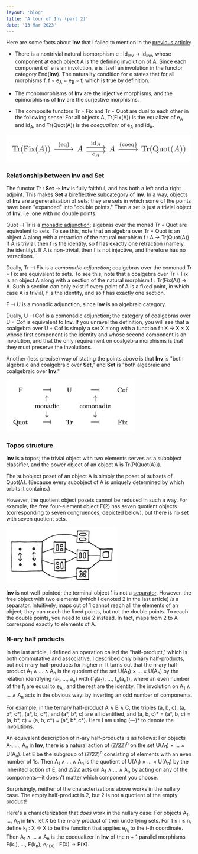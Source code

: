 ```yaml
---
layout: 'blog'
title: 'A tour of Inv (part 2)'
date: '13 Mar 2023'
---
```


Here are some facts about **Inv** that I failed to mention in the [previous article](../tour-of-inv):

* There is a nontrivial natural isomorphism e : Id<sub>Inv</sub> → Id<sub>Inv</sub>, whose component at each object A is the defining involution of A. Since each component of e is an involution, e is itself an involution in the functor category End(**Inv**). The naturality condition for e states that for all morphisms f, f ∘ e<sub>A</sub> = e<sub>B</sub> ∘ f, which is true by definition.

* The monomorphisms of **Inv** are the injective morphisms, and the epimorphisms of **Inv** are the surjective morphisms.

* The composite functors Tr ∘ Fix and Tr ∘ Quot are dual to each other in the following sense: For all objects A, Tr(Fix(A)) is the equalizer of e<sub>A</sub> and id<sub>A</sub>, and Tr(Quot(A)) is the _coequalizer_ of e<sub>A</sub> and id<sub>A</sub>.

<div style="overflow: scroll; overflow-y: hidden;">
  <img src="chain.png" alt="equalizer and coequalizer diagram" width="500px">
</div>

### Relationship between Inv and Set

The functor Tr : **Set** → **Inv** is fully faithful, and has both a left and a right adjoint. This makes **Set** a [bireflective subcategory](https://ncatlab.org/nlab/show/bireflective+subcategory) of **Inv**. In a way, objects of **Inv** are a generalization of sets: they are sets in which some of the points have been "expanded" into "double points." Then a set is just a trivial object of **Inv**, i.e. one with no double points.

Quot ⊣ Tr is a [monadic adjunction](https://ncatlab.org/nlab/show/monadic+adjunction); algebras over the monad Tr ∘ Quot are equivalent to sets. To see this, note that an algebra over Tr ∘ Quot is an object A along with a retraction of the natural morphism f : A → Tr(Quot(A)). If A is trivial, then f is the identity, so f has exactly one retraction (namely, the identity). If A is non-trivial, then f is not injective, and therefore has no retractions.

Dually, Tr ⊣ Fix is a _comonadic adjunction_; coalgebras over the comonad Tr ∘ Fix are equivalent to sets. To see this, note that a coalgebra over Tr ∘ Fix is an object A along with a section of the natural morphism f : Tr(Fix(A)) → A. Such a section can only exist if every point of A is a fixed point, in which case A is trivial, f is the identity, and so f has exactly one section.

F ⊣ U is a monadic adjunction, since **Inv** is an algebraic category.

Dually, U ⊣ Cof is a comonadic adjunction; the category of coalgebras over U ∘ Cof is equivalent to **Inv**. If you unravel the definition, you will see that a coalgebra over U ∘ Cof is simply a set X along with a function f : X → X × X whose first component is the identity and whose second component is an involution, and that the only requirement on coalgebra morphisms is that they must preserve the involutions.

Another (less precise) way of stating the points above is that **Inv** is "both algebraic and coalgebraic over **Set**," and **Set** is "both algebraic and coalgebraic over **Inv**." 
  
<img src="adjunctions.png" alt="monadic and comonadic adjunctions" width="350px">

### Topos structure

**Inv** is a topos; the trivial object with two elements serves as a subobject classifier, and the power object of an object A is Tr(P(Quot(A))).

The subobject poset of an object A is simply the poset of subsets of Quot(A). (Because every subobject of A is uniquely determined by which orbits it contains.)

However, the quotient object posets cannot be reduced in such a way. For example, the free four-element object F(2) has seven quotient objects (corresponding to seven congruences, depicted below), but there is no set with seven quotient sets.

<img src="quotients.jpeg" alt="quotients of F(2)" width="300px">

**Inv** is not well-pointed; the terminal object 1 is not a [separator](https://ncatlab.org/nlab/show/separator). However, the free object with two elements (which I denoted 2 in the last article) _is_ a separator. Intuitively, maps out of 1 cannot reach all the elements of an object; they can reach the fixed points, but not the double points. To reach the double points, you need to use 2 instead. In fact, maps from 2 to A correspond exactly to elements of A.

### N-ary half products

In the last article, I defined an operation called the "half-product," which is both commutative and associative. I described only binary half-products, but not n-ary half-products for higher n. It turns out that the n-ary half-product A<sub>1</sub> ∧ ... ∧ A<sub>n</sub> is the quotient of the set U(A<sub>1</sub>) × ... × U(A<sub>n</sub>) by the relation identifying (a<sub>1</sub>, ..., a<sub>n</sub>) with (f<sub>1</sub>(a<sub>1</sub>), ..., f<sub>n</sub>(a<sub>n</sub>)), where an even number of the f<sub>i</sub> are equal to e<sub>A<sub>i</sub></sub>, and the rest are the identity. The involution on A<sub>1</sub> ∧ ... ∧ A<sub>n</sub> acts in the obvious way: by inverting an odd number of components. 
  
For example, in the ternary half-product A ∧ B ∧ C, the triples (a, b, c), (a, b\*, c\*), (a\*, b, c\*), and (a\*, b\*, c) are all identified, and (a, b, c)\* = (a\*, b, c) = (a, b\*, c) = (a, b, c\*) = (a\*, b\*, c\*). Here I am using (&mdash;)\* to denote the involutions.

An equivalent description of n-ary half-products is as follows: For objects A<sub>1</sub>, ..., A<sub>n</sub> in **Inv**, there is a natural action of (ℤ/2ℤ)<sup>n</sup> on the set U(A<sub>1</sub>) × ... × U(A<sub>n</sub>). Let E be the subgroup of (ℤ/2ℤ)<sup>n</sup> consisting of elements with an even number of 1s. Then A<sub>1</sub> ∧ ... ∧ A<sub>n</sub> is the quotient of U(A<sub>1</sub>) × ... × U(A<sub>n</sub>) by the inherited action of E, and ℤ/2ℤ acts on A<sub>1</sub> ∧ ... ∧ A<sub>n</sub> by acting on any of the components&mdash;it doesn't matter which component you choose.

Surprisingly, neither of the characterizations above works in the nullary case. The empty half-product is 2, but 2 is not a quotient of the empty product!

Here's a characterization that _does_ work in the nullary case: For objects A<sub>1</sub>, ..., A<sub>n</sub> in **Inv**, let X be the n-ary product of their underlying sets. For 1 ≤ i ≤ n, define k<sub>i</sub> : X → X to be the function that applies e<sub>A<sub>i</sub></sub> to the i-th coordinate. Then A<sub>1</sub> ∧ ... ∧ A<sub>n</sub> is the coequalizer in **Inv** of the n + 1 parallel morphisms F(k<sub>1</sub>), ..., F(k<sub>n</sub>), e<sub>F(X)</sub> : F(X) → F(X).


